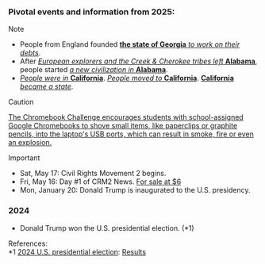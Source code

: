 ### Pivotal events and information from 2025:
> [!NOTE]
> - People from England founded <ins>**the state of Georgia** _to work on their debts_</ins>.
> - After <ins>_European explorers and the Creek & Cherokee tribes left_ **Alabama**</ins>, people started <ins>_a new civilization in_ **Alabama**</ins>. <ins>
> - <ins>_People were in_ **California**</ins>. <ins>_People moved to_ **California**</ins>. <ins>**California** _became a state_</ins>.

> [!CAUTION]
> [The Chromebook Challenge encourages students with school-assigned Google Chromebooks to shove small items, like paperclips or graphite pencils, into the laptop's USB ports, which can result in smoke, fire or even an explosion.](https://news.yahoo.com/chromebook-challenge-trend-students-destroying-180608970.html)

> [!IMPORTANT]
> - Sat, May 17: Civil Rights Movement 2 begins.
> - Fri, May 16: Day #1 of CRM2 News. [For sale at $6](https://www.etsy.com/listing/4306621595/writing-002)
> - Mon, January 20: Donald Trump is inaugurated to the U.S. presidency. 

### 2024
- Donald Trump won the U.S. presidential election. (*1)

References:<br/>
*1 [2024 U.S. presidential election](https://en.wikipedia.org/wiki/2024_United_States_presidential_election): [Results](https://raw.githubusercontent.com/djkumislime/djkumislime/refs/heads/main/Screenshot%202025-05-21%20081953.png)
